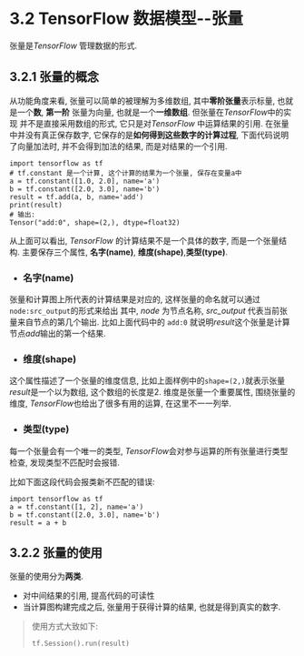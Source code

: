 # 3.2 TensorFlow 数据模型--张量
张量是*TensorFlow* 管理数据的形式.

## 3.2.1 张量的概念

从功能角度来看, 张量可以简单的被理解为多维数组, 
其中**零阶张量**表示标量, 也就是一个**数**, **第一阶**
张量为向量, 也就是一个**一维数组**. 但张量在*TensorFlow*中的实现
并不是直接采用数组的形式, 它只是对*TensorFlow* 中运算结果的引用. 在张量中并没有真正保存数字, 
它保存的是**如何得到这些数字的计算过程**, 下面代码说明了向量加法时, 
并不会得到加法的结果, 而是对结果的一个引用. 
```
import tensorflow as tf
# tf.constant 是一个计算, 这个计算的结果为一个张量, 保存在变量a中
a = tf.constant([1.0, 2.0], name='a')
b = tf.constant([2.0, 3.0], name='b')
result = tf.add(a, b, name='add')
print(result)
# 输出:
Tensor("add:0", shape=(2,), dtype=float32)
```
从上面可以看出, *TensorFlow* 的计算结果不是一个具体的数字, 而是一个张量结构.
主要保存三个属性, **名字(name)**, **维度(shape)**,**类型(type)**.

* ### **名字(name)**
张量和计算图上所代表的计算结果是对应的, 这样张量的命名就可以通过`node:src_output`的形式来给出
其中, *node* 为节点名称, *src_output* 代表当前张量来自节点的第几个输出. 
比如上面代码中的 `add:0` 就说明*result*这个张量是计算节点*add*输出的第一个结果.

* ### **维度(shape)**
这个属性描述了一个张量的维度信息, 比如上面样例中的`shape=(2,)`就表示张量*result*是一个以为数组, 这个数组的长度是2.
维度是张量一个重要属性, 围绕张量的维度, *TensorFlow*也给出了很多有用的运算, 在这里不一一列举.

* ### 类型(type)
每一个张量会有一个唯一的类型, *TensorFlow*会对参与运算的所有张量进行类型检查, 
发现类型不匹配时会报错.

比如下面这段代码会报类新不匹配的错误:
```
import tensorflow as tf
a = tf.constant([1, 2], name='a')
b = tf.constant([2.0, 3.0], name='b')
result = a + b
```

## 3.2.2 张量的使用
张量的使用分为**两类**.
* 对中间结果的引用, 提高代码的可读性
* 当计算图构建完成之后, 张量用于获得计算的结果, 也就是得到真实的数字.
>
>使用方式大致如下:
>
>`tf.Session().run(result)`


